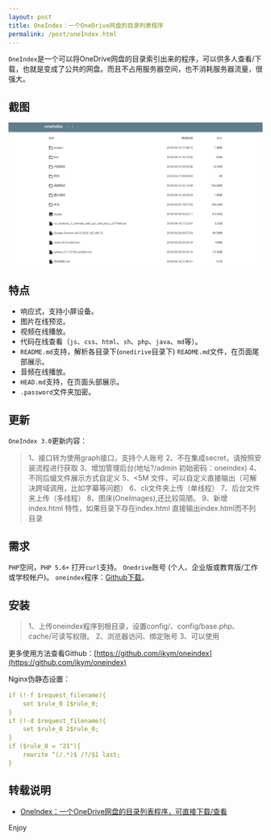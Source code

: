 ```yaml
---
layout: post
title: OneIndex：一个OneDrive网盘的目录列表程序
permalink: /post/oneIndex.html
---
```


`OneIndex`是一个可以将OneDrive网盘的目录索引出来的程序，可以供多人查看/下载，也就是变成了公共的网盘。而且不占用服务器空间，也不消耗服务器流量，很强大。

<!--more-->

## 截图

![OneIndex_2](/static/oneIndex/OneIndex_2.png)

## 特点

 - 响应式，支持小屏设备。
 - 图片在线预览。
 - 视频在线播放。
 - 代码在线查看（`js`、`css`、`html`、`sh`、`php`、`java`、`md`等）。
 - `README.md`支持，解析各目录下(`onedirive`目录下) `README.md`文件，在页面尾部展示。
 - 音频在线播放。
 - `HEAD.md`支持，在页面头部展示。
 - `.password`文件夹加密。

## 更新

`OneIndex 3.0`更新内容：


> 1、接口转为使用graph接口，支持个人账号
2、不在集成secret，请按照安装流程进行获取
3、增加管理后台(地址?/admin  初始密码：oneindex)
4、不同后缀文件展示方式自定义
5、<5M 文件，可以自定义直接输出（可解决跨域调用，比如字幕等问题）
6、cli文件夹上传（单线程）
7、后台文件夹上传（多线程）
8、图床(OneImages),还比较简陋。
9、新增 index.html 特性，如果目录下存在index.html 直接输出index.html而不列目录

## 需求

`PHP`空间，`PHP 5.6+` 打开`curl`支持。
`Onedrive`账号 (个人、企业版或教育版/工作或学校帐户)。
`oneindex`程序：[Github下载](https://github.com/ikym/Oneindex)。

## 安装

> 1、上传oneindex程序到根目录，设置config/、config/base.php、 cache/可读写权限。
2、浏览器访问、绑定账号
3、可以使用

更多使用方法查看Github：[https://github.com/ikym/oneindex](https://github.com/ikym/oneindex)

Nginx伪静态设置：

```yml
if (!-f $request_filename){
    set $rule_0 1$rule_0;
}
if (!-d $request_filename){
    set $rule_0 2$rule_0;
}
if ($rule_0 = "21"){
    rewrite ^(/.*)$ /?/$1 last;
}
```

## 转载说明

- [OneIndex：一个OneDrive网盘的目录列表程序，可直接下载/查看](https://www.moerats.com/archives/592/)

Enjoy
